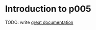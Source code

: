 # Introduction to p005

TODO: write [great documentation](http://jacobian.org/writing/what-to-write/)
